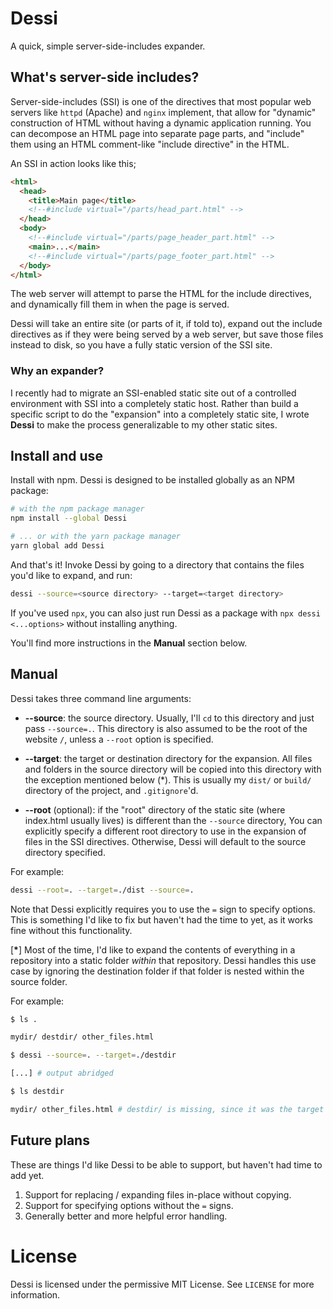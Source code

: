 # Dessi

A quick, simple server-side-includes expander.

## What's server-side includes?

Server-side-includes (SSI) is one of the directives that most popular web servers like `httpd` (Apache) and `nginx` implement, that allow for "dynamic" construction of HTML without having a dynamic application running. You can decompose an HTML page into separate page parts, and "include" them using an HTML comment-like "include directive" in the HTML.

An SSI in action looks like this;

```html
<html>
  <head>
    <title>Main page</title>
    <!--#include virtual="/parts/head_part.html" -->
  </head>
  <body>
    <!--#include virtual="/parts/page_header_part.html" -->
    <main>...</main>
    <!--#include virtual="/parts/page_footer_part.html" -->
  </body>
</html>
```

The web server will attempt to parse the HTML for the include directives, and dynamically fill them in when the page is served.

Dessi will take an entire site (or parts of it, if told to), expand out the include directives as if they were being served by a web server, but save those files instead to disk, so you have a fully static version of the SSI site.

### Why an expander?

I recently had to migrate an SSI-enabled static site out of a controlled environment with SSI into a completely static host. Rather than build a specific script to do the "expansion" into a completely static site, I wrote __Dessi__ to make the process generalizable to my other static sites.

## Install and use

Install with npm. Dessi is designed to be installed globally as an NPM package:

```sh
# with the npm package manager
npm install --global Dessi

# ... or with the yarn package manager
yarn global add Dessi
```

And that's it! Invoke Dessi by going to a directory that contains the files you'd like to expand, and run:

```sh
dessi --source=<source directory> --target=<target directory>
```

If you've used `npx`, you can also just run Dessi as a package with `npx dessi <...options>` without installing anything.

You'll find more instructions in the __Manual__ section below.

## Manual

Dessi takes three command line arguments:

- **--source**: the source directory. Usually, I'll `cd` to this directory and just pass `--source=.`. This directory is also assumed to be the root of the website `/`, unless a `--root` option is specified.

- **--target**: the target or destination directory for the expansion. All files and folders in the source directory will be copied into this directory with the exception mentioned below (*). This is usually my `dist/` or `build/` directory of the project, and `.gitignore`'d.

- **--root** (optional): if the "root" directory of the static site (where index.html usually lives) is different than the `--source` directory, You can explicitly specify a different root directory to use in the expansion of files in the SSI directives. Otherwise, Dessi will default to the source directory specified.

For example:

```sh
dessi --root=. --target=./dist --source=.
```

Note that Dessi explicitly requires you to use the `=` sign to specify options. This is something I'd like to fix but haven't had the time to yet, as it works fine without this functionality.

[__*__] Most of the time, I'd like to expand the contents of everything in a repository into a static folder _within_ that repository. Dessi handles this use case by ignoring the destination folder if that folder is nested within the source folder.

For example:

```sh
$ ls .

mydir/ destdir/ other_files.html

$ dessi --source=. --target=./destdir

[...] # output abridged

$ ls destdir

mydir/ other_files.html # destdir/ is missing, since it was the target directory

```

## Future plans

These are things I'd like Dessi to be able to support, but haven't had time to add yet.

1. Support for replacing / expanding files in-place without copying.
2. Support for specifying options without the `=` signs.
3. Generally better and more helpful error handling.

# License

Dessi is licensed under the permissive MIT License. See `LICENSE` for more information.

